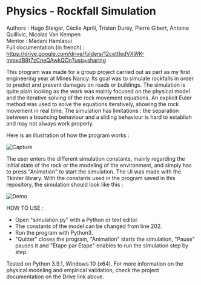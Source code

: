 # Physics - Rockfall Simulation

Authors : Hugo Steiger, Cécile Aprili, Tristan Durey, Pierre Gibert, Antoine Quillivic, Nicolas Van Kempen  
Mentor : Madani Hamlaoui  
Full documentation (in french) : https://drive.google.com/drive/folders/12cettIedVXWK-mmxdB9t7zCneQAwkQOn?usp=sharing

This program was made for a group project carried out as part as my first engineering year at Mines Nancy. Its goal was to simulate rockfalls in order to predict and prevent damages on roads or buildings. The simulation is quite plain looking as the work was mainly focused on the physical model and the iterative solving of the rock movement equations. An explicit Euler method was used to solve the equations iteratively, showing the rock movement in real time. The simulation has limitations : the separation between a bouncing behaviour and a sliding behaviour is hard to establish and may not always work properly.

Here is an illustration of how the program works :

![Capture](https://user-images.githubusercontent.com/106969232/182220344-56c53d96-5bae-4be9-be34-3ff5afb428ba.JPG)

The user enters the different simulation constants, mainly regarding the initial state of the rock or the modeling of the environment, and simply has to press "Animation" to start the simulation. The UI was made with the Tkinter library. With the constants used in the program saved in this repository, the simulation should look like this :

![Demo](https://user-images.githubusercontent.com/106969232/182220775-f850ad5b-6811-44c7-a134-d495518d60c1.gif)

HOW TO USE :
- Open "simulation.py" with a Python or text editor.
- The constants of the model can be changed from line 202.
- Run the program with Python3.
- "Quitter" closes the program, "Animation" starts the simulation, "Pause" pauses it and "Étape par Étape" enables to run the simulation step by step.

Tested on Python 3.9.1, Windows 10 (x64). For more information on the physical modeling and empirical validation, check the project documentation on the Drive link above.
